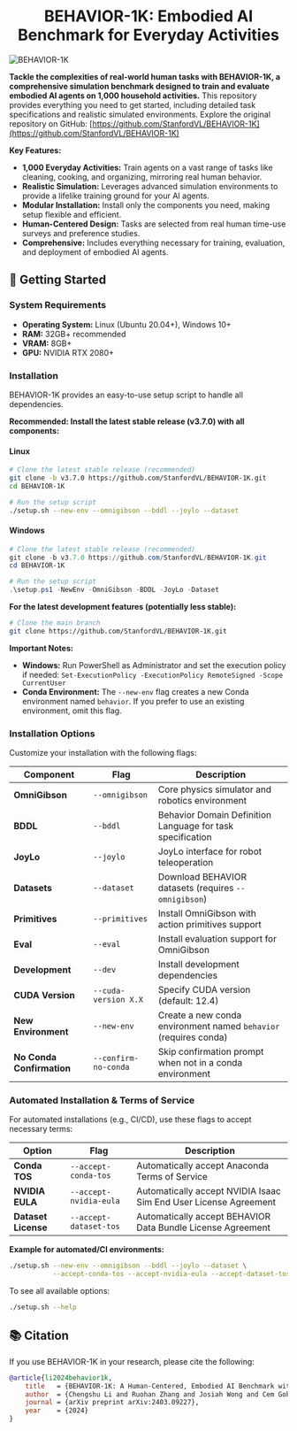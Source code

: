 <h1 align="center">BEHAVIOR-1K: Embodied AI Benchmark for Everyday Activities</h1>

![BEHAVIOR-1K](./docs/assets/readme_splash_logo.png)

**Tackle the complexities of real-world human tasks with BEHAVIOR-1K, a comprehensive simulation benchmark designed to train and evaluate embodied AI agents on 1,000 household activities.** This repository provides everything you need to get started, including detailed task specifications and realistic simulated environments.  Explore the original repository on GitHub: [https://github.com/StanfordVL/BEHAVIOR-1K](https://github.com/StanfordVL/BEHAVIOR-1K)

**Key Features:**

*   **1,000 Everyday Activities:** Train agents on a vast range of tasks like cleaning, cooking, and organizing, mirroring real human behavior.
*   **Realistic Simulation:** Leverages advanced simulation environments to provide a lifelike training ground for your AI agents.
*   **Modular Installation:** Install only the components you need, making setup flexible and efficient.
*   **Human-Centered Design:** Tasks are selected from real human time-use surveys and preference studies.
*   **Comprehensive:** Includes everything necessary for training, evaluation, and deployment of embodied AI agents.

## 🚀 Getting Started

### System Requirements

*   **Operating System:** Linux (Ubuntu 20.04+), Windows 10+
*   **RAM:** 32GB+ recommended
*   **VRAM:** 8GB+
*   **GPU:** NVIDIA RTX 2080+

### Installation

BEHAVIOR-1K provides an easy-to-use setup script to handle all dependencies.

**Recommended: Install the latest stable release (v3.7.0) with all components:**

#### Linux

```bash
# Clone the latest stable release (recommended)
git clone -b v3.7.0 https://github.com/StanfordVL/BEHAVIOR-1K.git
cd BEHAVIOR-1K

# Run the setup script
./setup.sh --new-env --omnigibson --bddl --joylo --dataset
```

#### Windows

```powershell
# Clone the latest stable release (recommended)
git clone -b v3.7.0 https://github.com/StanfordVL/BEHAVIOR-1K.git
cd BEHAVIOR-1K

# Run the setup script
.\setup.ps1 -NewEnv -OmniGibson -BDDL -JoyLo -Dataset
```

**For the latest development features (potentially less stable):**

```bash
# Clone the main branch
git clone https://github.com/StanfordVL/BEHAVIOR-1K.git
```

**Important Notes:**

*   **Windows:** Run PowerShell as Administrator and set the execution policy if needed: `Set-ExecutionPolicy -ExecutionPolicy RemoteSigned -Scope CurrentUser`
*   **Conda Environment:** The `--new-env` flag creates a new Conda environment named `behavior`. If you prefer to use an existing environment, omit this flag.

### Installation Options

Customize your installation with the following flags:

| Component          | Flag            | Description                                                           |
|--------------------|-----------------|-----------------------------------------------------------------------|
| **OmniGibson**     | `--omnigibson`  | Core physics simulator and robotics environment                      |
| **BDDL**           | `--bddl`        | Behavior Domain Definition Language for task specification           |
| **JoyLo**          | `--joylo`       | JoyLo interface for robot teleoperation                             |
| **Datasets**       | `--dataset`     | Download BEHAVIOR datasets (requires `--omnigibson`)                |
| **Primitives**     | `--primitives`  | Install OmniGibson with action primitives support                    |
| **Eval**           | `--eval`        | Install evaluation support for OmniGibson                           |
| **Development**    | `--dev`         | Install development dependencies                                   |
| **CUDA Version**   | `--cuda-version X.X` | Specify CUDA version (default: 12.4)                                |
| **New Environment**| `--new-env`      | Create a new conda environment named `behavior` (requires conda)       |
| **No Conda Confirmation** | `--confirm-no-conda`      | Skip confirmation prompt when not in a conda environment       |

### Automated Installation & Terms of Service

For automated installations (e.g., CI/CD), use these flags to accept necessary terms:

| Option                 | Flag                         | Description                                                                      |
|------------------------|------------------------------|----------------------------------------------------------------------------------|
| **Conda TOS**          | `--accept-conda-tos`         | Automatically accept Anaconda Terms of Service                                   |
| **NVIDIA EULA**        | `--accept-nvidia-eula`       | Automatically accept NVIDIA Isaac Sim End User License Agreement                   |
| **Dataset License**    | `--accept-dataset-tos`       | Automatically accept BEHAVIOR Data Bundle License Agreement                       |

**Example for automated/CI environments:**

```bash
./setup.sh --new-env --omnigibson --bddl --joylo --dataset \
           --accept-conda-tos --accept-nvidia-eula --accept-dataset-tos
```

To see all available options:
```bash
./setup.sh --help
```

## 📚 Citation

If you use BEHAVIOR-1K in your research, please cite the following:

```bibtex
@article{li2024behavior1k,
    title   = {BEHAVIOR-1K: A Human-Centered, Embodied AI Benchmark with 1,000 Everyday Activities and Realistic Simulation},
    author  = {Chengshu Li and Ruohan Zhang and Josiah Wong and Cem Gokmen and Sanjana Srivastava and Roberto Martín-Martín and Chen Wang and Gabrael Levine and Wensi Ai and Benjamin Martinez and Hang Yin and Michael Lingelbach and Minjune Hwang and Ayano Hiranaka and Sujay Garlanka and Arman Aydin and Sharon Lee and Jiankai Sun and Mona Anvari and Manasi Sharma and Dhruva Bansal and Samuel Hunter and Kyu-Young Kim and Alan Lou and Caleb R Matthews and Ivan Villa-Renteria and Jerry Huayang Tang and Claire Tang and Fei Xia and Yunzhu Li and Silvio Savarese and Hyowon Gweon and C. Karen Liu and Jiajun Wu and Li Fei-Fei},
    journal = {arXiv preprint arXiv:2403.09227},
    year    = {2024}
}
```